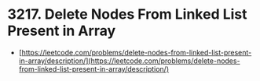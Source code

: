 # 3217. Delete Nodes From Linked List Present in Array

- [https://leetcode.com/problems/delete-nodes-from-linked-list-present-in-array/description/](https://leetcode.com/problems/delete-nodes-from-linked-list-present-in-array/description/)
